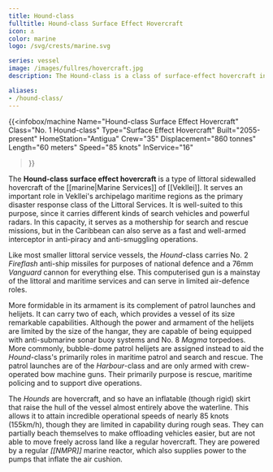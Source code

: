 ```yaml
---
title: Hound-class
fulltitle: Hound-class Surface Effect Hovercraft
icon: ⚓️
color: marine
logo: /svg/crests/marine.svg

series: vessel
image: /images/fullres/hovercraft.jpg
description: The Hound-class is a class of surface-effect hovercraft in service with the Littoral Service of the Vekllei Armed Forces.

aliases:
- /hound-class/
---
```

{{<infobox/machine
	Name="Hound-class Surface Effect Hovercraft"
	Class="No. 1 Hound-class"
	Type="Surface Effect Hovercraft"
	Built="2055-present"
	HomeStation="Antigua"
	Crew="35"
	Displacement="860 tonnes"
	Length="60 meters"
	Speed="85 knots"
	InService="16"
>}}

The **Hound-class surface effect hovercraft** is a type of littoral sidewalled hovercraft of the [[marine|Marine Services]] of [[Vekllei]]. It serves an important role in Vekllei's archipelago maritime regions as the primary disaster response class of the Littoral Services. It is well-suited to this purpose, since it carries different kinds of search vehicles and powerful radars. In this capacity, it serves as a mothership for search and rescue missions, but in the Caribbean can also serve as a fast and well-armed interceptor in anti-piracy and anti-smuggling operations.

Like most smaller littoral service vessels, the *Hound*-class carries No. 2 *Fireflash* anti-ship missiles for purposes of national defence and a 76mm *Vanguard* cannon for everything else. This computerised gun is a mainstay of the littoral and maritime services and can serve in limited air-defence roles.

More formidable in its armament is its complement of patrol launches and helijets. It can carry two of each, which provides a vessel of its size remarkable capabilities. Although the power and armament of the helijets are limited by the size of the hangar, they are capable of being equipped with anti-submarine sonar buoy systems and No. 8 *Magma* torpedoes. More commonly, bubble-dome patrol helijets are assigned instead to aid the *Hound*-class's primarily roles in maritime patrol and search and rescue. The patrol launches are of the *Harbour*-class and are only armed with crew-operated bow machine guns. Their primarily purpose is rescue, maritime policing and to support dive operations.

The *Hounds* are hovercraft, and so have an inflatable (though rigid) skirt that raise the hull of the vessel almost entirely above the waterline. This allows it to attain incredible operational speeds of nearly 85 knots (155km/h), though they are limited in capability during rough seas. They can partially beach themselves to make offloading vehicles easier, but are not able to move freely across land like a regular hovercraft. They are powered by a regular *[[NMPR]]* marine reactor, which also supplies power to the pumps that inflate the air cushion.